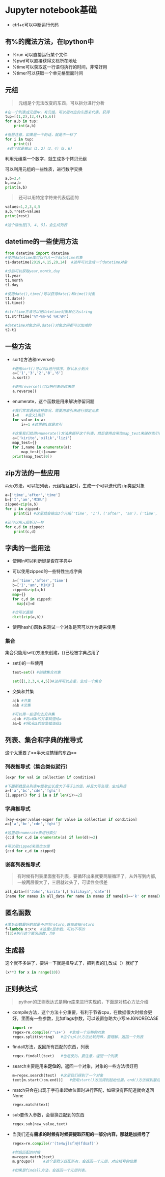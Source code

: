 # Jupyter notebook基础

- ctrl+c可以中断运行代码

## 有%的魔法方法，在Ipython中

- %run 可以直接运行某个文件
- %pwd可以直接获得文档所在地址
- %time可以获取这一行语句执行的时间，非常好用
- %timer可以获取一个单元格里面时间

## 元组

> ​	元组是个无法改变的东西，可以拆分进行分析

```python
#在一个列表或元组中，有元组，可以用对应的东西来代表，获得
tup=[(1,2),(3,4),(5,6)]
for a,b in tup:
    print(a,b)

#但是注意，如果是一个的话，就是不一样了
for i in tup:
    print(i)
 #这个就是输出（1，2）（3，4）（5，6）
```

利用元组乘一个数字，就生成多个拷贝元组

可以利用元组的一些性质，进行数字交换

```python
a,b=3,4
b,a=a,b
print(a,b)
```

> ​	还可以用特定字符来代表后面的

```python
values=1,2,3,4,5
a,b,*rest=values
print(rest)

#这个输出是[3, 4, 5]，会生成列表
```

## datetime的一些使用方法

```python
from datetime import datetime
#使用datetime库可以引入一个datetime对象
t1=datetime(2019,4,15,20,14)  #这样可以生成一个datetime对象

#分别可以获取year,month,day
t1.year
t1.month
t1.day

#使用date(),time()可以获得date()和time()对象
t1.date()
t1.time()

#strftime方法可以把datetime对象转化为string
t1.strftime('%Y-%m-%d %H:%M')

#datetime对象之间,date()对象之间都可以加减的
t2-t1
```

## 一些方法

- sort()方法和reverse()

  ```python
  #使用sort()可以对a进行排序，默认从小到大
  a=['1','3','2','8','6']
  a.sort()
  
  #使用reverse()可以把列表倒过来排
  a.reverse()
  ```

- enumerate，这个函数是用来解决停留问题

  ```python
  #我们常常遇到这种情况，需要用索引来进行锁定元素
  i=0	#定义i索引
  for value in a:
      i+=1 #这里的i就是索引
   
  #这里我们就用enumerate()方法来循环这个列表，然后使用自带你map_test来储存索引和值
  a=['kirito','xilik','lizi']
  map_test={}
  for i,name in enumerate(a):
      map_test[i]=name
  print(map_test[0])
  ```

## zip方法的一些应用

#zip方法，可以把列表，元组相互配对，生成一个可以迭代的zip类型对象

```python
a=['time','after','time']
b=['I','am','MIKU']
zipped=zip(a,b)
for i in zipped:
    print(i) #这里就会输出3个元组('time', 'I')，('after', 'am')，('time', 'MIKU')

#还可以用元组拆分一样
for c,d in zipped:
	print(c,d)
```

## 字典的一些用法

- 使用In可以判断键是否在字典中

- 可以使用zipped的一些特性生成字典

  ```python
  a=['time','after','time']
  b=['I','am','MIKU']
  zipped=zip(a,b)
  map={}
  for c,d in zipped:
  	map[c]=d
  
  #也可以直接
  dict(zip(a,b))
  ```

- 使用hash()函数来测试一个对象是否可以作为键来使用

### 集合

集合只能用set()方法来创建，{}已经被字典占用了

- set()的一些使用

  ```python
  test=set() #创建集合对象
  
  set([1,2,3,4,4,5])#这样可以去重，生成一个集合
  ```

- 交集和并集

  ```python
  a|b #并集
  a&b #交集
  
  #可以用一些语句去交并集
  a|=b #将a和b的并集赋值给a
  a&=b #将b和a的交集赋值给a
  ```

## 列表、集合和字典的推导式

这个太重要了==半天没搞懂的东西==

### 列表推导式（集合类似就行）

```python
[expr for val in collection if condition]

#下面那就是从列表中提取出长度大于等于2的值，并且大写处理，生成列表
a=['a','bc','cde','fghi']
[i.upper() for i in a if len(i)>=2]

```

### 字典推导式

```python
[key-exper:value-exper for value in collection if condition]
a=['a','bc','cde','fghi']

#这里用enumerate来进行索引
{c:d for c,d in enumerate(a) if len(d)>=2}

#可以用zipped来做也方便
{c:d for c,d in zipped}
```

### 嵌套列表推导式

> ​	有时候有列表里面套有列表，要循环出来就要两层循环了，从外写到内部,一般两层很大了，三层就过头了，可读性会很差

```python
all_data=[['John','kirito'],['kilihaya','date']]
[name for names in all_data for name in names if name[0]=='k' or name[0]=='J']
```

## 匿名函数

```python
#匿名函数最好的就是不用写return,算完直接return
f=lambda x:x*x	#这里x是参数，可以不写的
f(3)#执行这个匿名函数，为9
```

## 生成器

这个就不多讲了，要讲一下就是推导式了，把列表的[],改成（）就好了

```python
(x**3 for x in range(10))
```

## 正则表达式

> ​	python的正则表达式是用re库来进行实现的，下面是对核心方法介绍

- compile方法，这个方法十分重要，有利于节省cpu，在数据很大时候会更好，里面有一些参数，比如flags参数，可以设置忽略大小写re.IGNORECASE

  ```python
  import re
  regex=re.compile(r'\s+')	#生成一个空格的对象
  regex.split(string)	#这个split方法比较特殊，要理解，返回一个列表
  ```

- findall方法，返回所有匹配的东西，列表

  ```python
  regex.findall(text)	#也是反的，要注意，返回一个列表
  ```

- search主要是用来**定位的**，返回一个对象，对象的一些方法很好用

  ```python
  m=regex.search(text)	#这里我们得到了一个对象
  text[m.start():m.end()]	#使用start()方法得到起始位置，end()方法得到最后位置,切片
  ```

- match只会在出现于字符串起始位置时进行匹配，如果没有匹配道就会返回None

  ```python
  regex.match(text)
  ```

- sub要传入参数，会替换匹配到的东西

  ```python
  regex.sub(new_value,text)
  ```

  

- 当我们还有**需求的时候有时候要提取匹配的一部分内容，那就是加括号了**

  ```python
  regex=re.compile(r'(te4wjlsf)@(fdsaf)')
  
  #然后匹配的时候
  m=regex.match(text)
  m.groups()	#这个是默认匹配所有，会返回一个元组，对应括号的位置
  
  #如果是findall方法，会返回一个元组列表。
  ```

